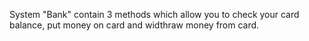 System "Bank" contain 3 methods which allow you to check your card balance, put money on card and widthraw money from  card.
